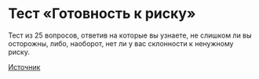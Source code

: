 # Тест «Готовность к риску»

Тест из 25 вопросов, ответив на которые вы узнаете, не слишком ли вы 
осторожны, либо, наоборот, нет ли у вас склонности к ненужному риску.


[Источник](http://www.psylist.net/praktikum/38.htm)
